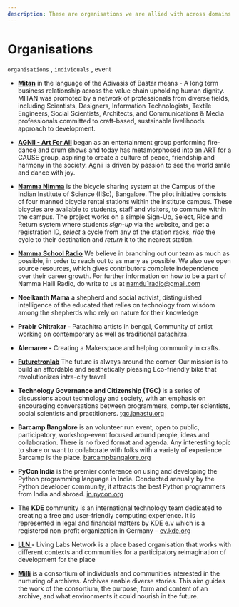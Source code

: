 ```yaml
---
description: These are organisations we are allied with across domains and places.
---
```


# Organisations

`organisations` , `individuals` , event

* [**Mitan**](http://mitan.in/)  in the language of the Adivasis of Bastar means - A long term business relationship across the value chain upholding human dignity. MITAN was promoted by a network of professionals from diverse fields, including Scientists, Designers, Information Technologists, Textile Engineers, Social Scientists, Architects, and Communications & Media professionals committed to craft-based, sustainable livelihoods approach to development.



* [**AGNII - Art For All**](http://agnii.org/)  began as an entertainment group performing fire-dance and drum shows and today has metamorphosed into an ART for a CAUSE group, aspiring to create a culture of peace, friendship and harmony in the society. Agnii is driven by passion to see the world smile and dance with joy.



* [**Namma Nimma**](http://www.nammacycle.in/)  is the  bicycle sharing system at the Campus of the Indian Institute of Science (IISc), Bangalore.  The pilot initiative consists of four manned bicycle rental stations within the institute campus. These bicycles are available to students, staff and visitors, to commute within the campus. The project works on a simple Sign-Up, Select, Ride and Return system where students _sign-up_ via the website, and get a registration ID, _select_ a cycle from any of the station racks, _ride_ the cycle to their destination and _return_ it to the nearest station.



* [**Namma School Radio**](https://www.namdu1radio.com/)  We believe in branching out our team as much as possible, in order to reach out to as many as possible. We also use open source resources, which gives contributors complete independence over their career growth. For further information on how to be a part of Namma Halli Radio, do write to us at namdu1radio@gmail.com



* **Neelkanth Mama** a shepherd and social activist, distinguished intelligence of the educated that relies on technology from wisdom among the shepherds who rely on nature for their knowledge



* **Prabir Chitrakar -** Patachitra artists in bengal, Community of artist working on contemporary as well as traditional patachitra.



* **Alemaree -** Creating a Makerspace and helping community in crafts.

&#x20;

* [**Futuretronlab**](https://www.futuretronlabs.in/) The future is always around the corner. Our mission is to build an affordable and aesthetically pleasing Eco-friendly bike that revolutionizes intra-city travel



* **Technology Governance and Citizenship (TGC)** is a series of discussions about technology and society, with an emphasis on encouraging conversations between programmers, computer scientists, social scientists and practitioners. [tgc.janastu.org](http://tgc.janastu.org/)



* **Barcamp Bangalore** is an volunteer run event, open to public, participatory, workshop-event focused around people, ideas and collaboration. There is no fixed format and agenda. Any interesting topic to share or want to collaborate with folks with a variety of experience Barcamp is the place. [barcampbangalore.org](http://barcampbangalore.org/bcb/)



* **PyCon India** is the premier conference on using and developing the Python programming language in India. Conducted annually by the Python developer community, it attracts the best Python programmers from India and abroad. [in.pycon.org](http://in.pycon.org/)



* The **KDE** community is an international technology team dedicated to creating a free and user-friendly computing experience. It is represented in legal and financial matters by KDE e.v which is a registered non-profit organization in Germany – [ev.kde.org](http://ev.kde.org/)



* [**LLN** ](https://linktr.ee/llnaf)**-** Living Labs Network is a place based organisation that works with different contexts and communities for a participatory reimagination of development for the place



* [**Milli**](https://www.milli.link/) is a consortium of individuals and communities interested in the nurturing of archives. Archives enable diverse stories. This aim guides the work of the consortium, the purpose, form and content of an archive, and what environments it could nourish in the future.
